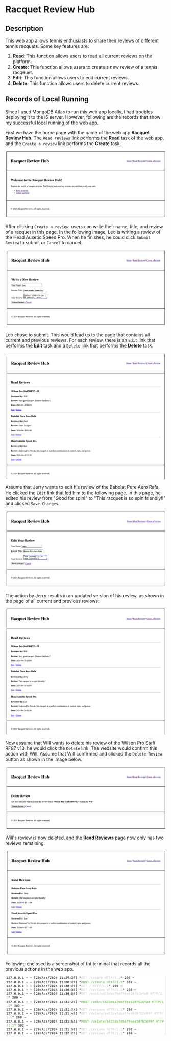 # Racquet Review Hub

## Description

This web app allows tennis enthusiasts to share their reviews of different tennis racquets. Some key features are: 

1. **Read**: This function allows users to read all current reviews on the platform. 
2. **Create**: This function allows users to create a new review of a tennis racqeuet. 
3. **Edit**: This function allows users to edit current reviews.  
4. **Delete**: This function allows users to delete current reviews. 

## Records of Local Running

Since I used MongoDB Atlas to run this web app locally, I had troubles deploying it to the i6 server. However, following are the records that show my successful local running of the web app. 

First we have the home page with the name of the web app **Racquet Review Hub**. The `Read reviews` link performs the **Read** task of the web app, and the `Create a review` link performs the **Create** task. 

![home](images/home.png)

After clicking `Create a review`, users can write their name, title, and review of a racquet in this page. In the following image, Leo is writing a review of the Head Auxetic Speed Pro. When he finishes, he could click `Submit Review` to submit or `Cancel` to cancel. 

![create](images/create.png)

Leo chose to submit. This would lead us to the page that contains all current and previous reviews. For each review, there is an `Edit` link that performs the **Edit** task and a `Delete` link that performs the **Delete** task. 

![read](images/read.png)

Assume that Jerry wants to edit his review of the Babolat Pure Aero Rafa. He clicked the `Edit` link that led him to the following page. In this page, he edited his review from "Good for spin!" to "This racquet is so spin friendly!!" and clicked `Save Changes`.

![edit1](images/edit1.png)

The action by Jerry results in an updated version of his review, as shown in the page of all current and previous reviews:

![edit2](images/edit2.png)

Now assume that Will wants to delete his review of the Wilson Pro Staff RF97 v13, he would click the `Delete` link. The website would confirm this action with Will. Assume that Will confirmed and clicked the `Delete Review` button as shown in the image below. 

![delete1](images/delete1.png)

Will's review is now deleted, and the **Read Reviews** page now only has two reviews remaining. 

![delete2](images/delete2.png)

Following enclosed is a screenshot of tht terminal that records all the previous actions in the web app. 

![records](images/records.png)
